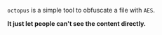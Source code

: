 
`octopus` is a simple tool to obfuscate a file with `AES`.

**It just let people can't see the content directly.**